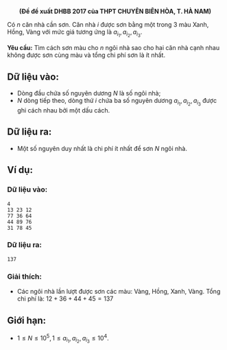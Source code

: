 **<center>(Đề đề xuất DHBB $2017$ của THPT CHUYÊN BIÊN HÒA, T. HÀ NAM)</center>**

Có $n$ căn nhà cần sơn. Căn nhà $i$ được sơn bằng một trong $3$ màu Xanh, Hồng, Vàng với mức giá tương ứng là $a_{i_1}, a_{i_2}, a_{i_3}$.

**Yêu cầu:** Tìm cách sơn màu cho $n$ ngôi nhà sao cho hai căn nhà cạnh nhau không được sơn cùng màu và tổng chi phí sơn là ít nhất.

## Dữ liệu vào:
- Dòng đầu chứa số nguyên dương $N$ là số ngôi nhà;
- $N$ dòng tiếp theo, dòng thứ $i$ chứa ba số nguyên dương $a_{i_1}, a_{i_2}, a_{i_3}$ được ghi cách nhau bởi một dấu cách.

## Dữ liệu ra:
- Một số nguyên duy nhất là chi phí ít nhất để sơn $N$ ngôi nhà.

## Ví dụ:
### Dữ liệu vào:
```
4
13 23 12
77 36 64
44 89 76
31 78 45
```

### Dữ liệu ra:
```
137
```

### Giải thích:
- Các ngôi nhà lần lượt được sơn các màu: Vàng, Hồng, Xanh, Vàng. Tổng chi phí là: $12 + 36 + 44 + 45 = 137$

## Giới hạn:
- $1 ≤ N ≤ 10^5, 1 ≤ a_{i_1}, a_{i_2}, a_{i_3} ≤ 10^4$.